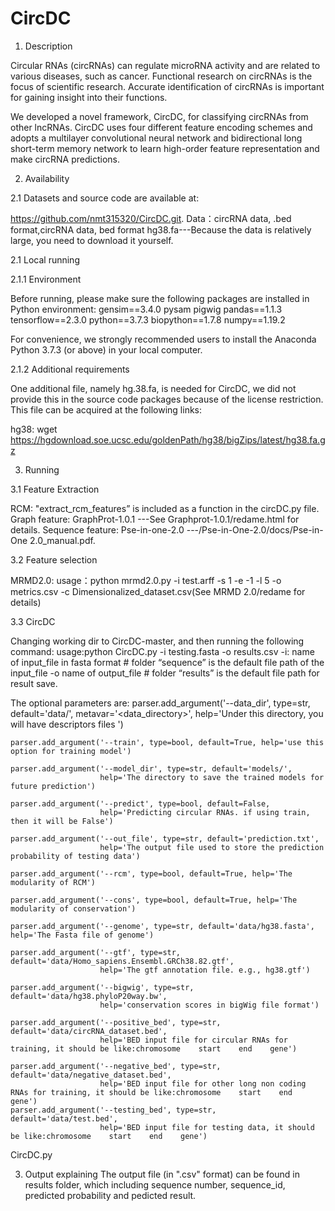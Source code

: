# CircDC

1. Description
   
 Circular RNAs (circRNAs) can regulate microRNA activity and are related to various diseases, such as cancer. Functional research on circRNAs is the focus of scientific research. Accurate identification of circRNAs is important for gaining insight into their functions.


 We developed a novel framework, CircDC, for classifying circRNAs from other lncRNAs. CircDC uses four different feature encoding schemes and adopts a multilayer convolutional neural network and bidirectional long short-term memory network to learn high-order feature representation and make circRNA predictions. 

2. Availability

2.1 Datasets and source code are available at:

https://github.com/nmt315320/CircDC.git.
Data：circRNA data, .bed format,circRNA data, bed format
      hg38.fa---Because the data is relatively large, you need to download it yourself.

2.1 Local running

2.1.1 Environment

Before running, please make sure the following packages are installed in Python environment:
gensim==3.4.0
pysam
pigwig
pandas==1.1.3
tensorflow==2.3.0
python==3.7.3
biopython==1.7.8
numpy==1.19.2

For convenience, we strongly recommended users to install the Anaconda Python 3.7.3 (or above) in your local computer.

2.1.2 Additional requirements

One additional file, namely hg.38.fa, is needed for CircDC, we did not provide this in the source code packages because of the license restriction. This file can be acquired at the following links:

hg38: wget https://hgdownload.soe.ucsc.edu/goldenPath/hg38/bigZips/latest/hg38.fa.gz

3. Running

3.1 Feature  Extraction

 RCM: "extract_rcm_features” is included as a function in the circDC.py file.
 Graph feature: GraphProt-1.0.1  ---See Graphprot-1.0.1/redame.html for details. 
 Sequence feature: Pse-in-one-2.0 ---/Pse-in-One-2.0/docs/Pse-in-One 2.0_manual.pdf.
 
3.2 Feature  selection

MRMD2.0:
    usage：python  mrmd2.0.py  -i test.arff -s 1 -e  -1  -l 5  -o metrics.csv  -c Dimensionalized_dataset.csv(See MRMD 2.0/redame for details)
    
3.3 CircDC     

Changing working dir to CircDC-master, and then running the following command:
usage:python CircDC.py -i testing.fasta -o results.csv 
-i: name of input_file in fasta format # folder “sequence” is the default file path of the input_file
-o name of output_file # folder “results” is the default file path for result save.

The optional parameters are:
    parser.add_argument('--data_dir', type=str, default='data/', metavar='<data_directory>',
                        help='Under this directory, you will have descriptors files ')

    parser.add_argument('--train', type=bool, default=True, help='use this option for training model')

    parser.add_argument('--model_dir', type=str, default='models/',
                        help='The directory to save the trained models for future prediction')

    parser.add_argument('--predict', type=bool, default=False,
                        help='Predicting circular RNAs. if using train, then it will be False')

    parser.add_argument('--out_file', type=str, default='prediction.txt',
                        help='The output file used to store the prediction probability of testing data')

    parser.add_argument('--rcm', type=bool, default=True, help='The modularity of RCM')

    parser.add_argument('--cons', type=bool, default=True, help='The modularity of conservation')

    parser.add_argument('--genome', type=str, default='data/hg38.fasta', help='The Fasta file of genome')

    parser.add_argument('--gtf', type=str, default='data/Homo_sapiens.Ensembl.GRCh38.82.gtf',
                        help='The gtf annotation file. e.g., hg38.gtf')

    parser.add_argument('--bigwig', type=str, default='data/hg38.phyloP20way.bw',
                        help='conservation scores in bigWig file format')

    parser.add_argument('--positive_bed', type=str, default='data/circRNA_dataset.bed',
                        help='BED input file for circular RNAs for training, it should be like:chromosome    start    end    gene')

    parser.add_argument('--negative_bed', type=str, default='data/negative_dataset.bed',
                        help='BED input file for other long non coding RNAs for training, it should be like:chromosome    start    end    gene')
    parser.add_argument('--testing_bed', type=str, default='data/test.bed',
                        help='BED input file for testing data, it should be like:chromosome    start    end    gene')
CircDC.py  

3. Output explaining
The output file (in ".csv" format) can be found in results folder, which including sequence number, sequence_id, predicted probability and pedicted result.

